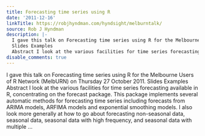 ```yaml
---
title: Forecasting time series using R
date: '2011-12-16'
linkTitle: https://robjhyndman.com/hyndsight/melburntalk/
source: Rob J Hyndman
description: |-
  I gave this talk on Forecasting time series using R for the Melbourne Users of R Network (MelbURN) on Thursday 27 October 2011.
  Slides Examples
  Abstract I look at the various facilities for time series forecasting available in R, concentrating on the forecast package. This package implements several automatic methods for forecasting time series including forecasts from ARIMA models, ARFIMA models and exponential smoothing models. I also look more generally at how to go about forecasting non-seasonal data, seasonal data, seasonal data with high frequency, and seasonal data with multiple ...
disable_comments: true
---
```

I gave this talk on Forecasting time series using R for the Melbourne Users of R Network (MelbURN) on Thursday 27 October 2011.
Slides Examples
Abstract I look at the various facilities for time series forecasting available in R, concentrating on the forecast package. This package implements several automatic methods for forecasting time series including forecasts from ARIMA models, ARFIMA models and exponential smoothing models. I also look more generally at how to go about forecasting non-seasonal data, seasonal data, seasonal data with high frequency, and seasonal data with multiple ...